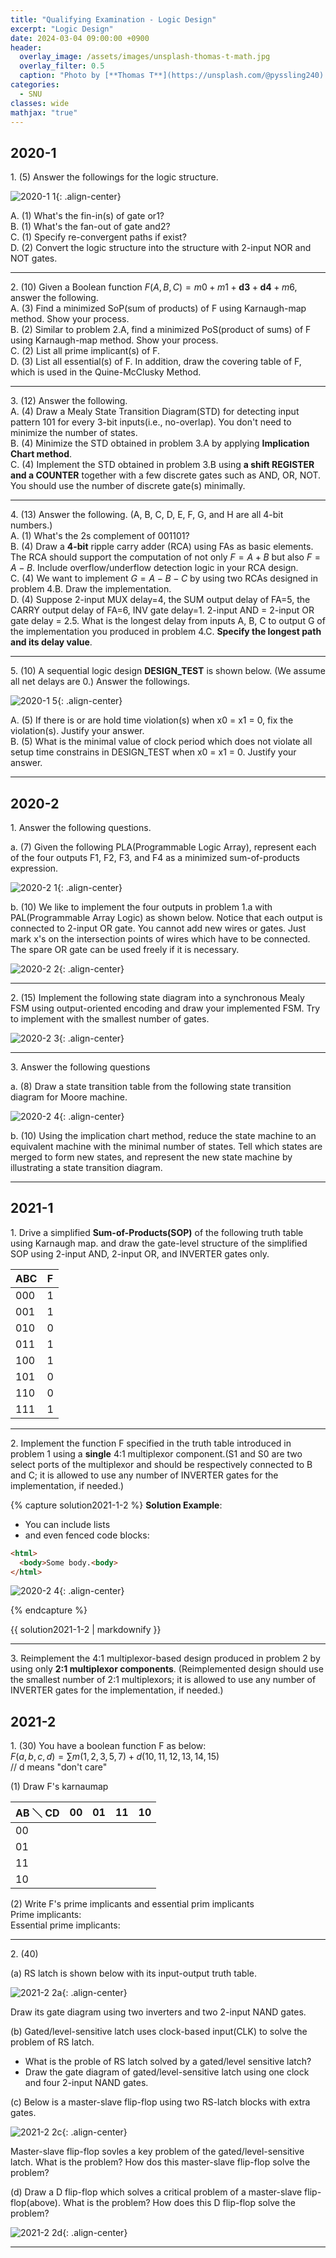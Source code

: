 ```yaml
---
title: "Qualifying Examination - Logic Design"
excerpt: "Logic Design"
date: 2024-03-04 09:00:00 +0900
header:
  overlay_image: /assets/images/unsplash-thomas-t-math.jpg
  overlay_filter: 0.5
  caption: "Photo by [**Thomas T**](https://unsplash.com/@pyssling240) on [**Unsplash**](https://unsplash.com/)"
categories:
  - SNU
classes: wide
mathjax: "true"
---
```


## 2020-1

1\. (5) Answer the followings for the logic structure.

![2020-1 1]({{site.baseurl}}/assets/images/2024-03-04-logic-design-2020-1-1.drawio.svg){: .align-center}

 A. (1) What's the fin-in(s) of gate or1?  
 B. (1) What's the fan-out of gate and2?  
 C. (1) Specify re-convergent paths if exist?  
 D. (2) Convert the logic structure into the structure with 2-input NOR and NOT gates.  

----------

2\. (10) Given a Boolean function $F(A, B, C) = m0 + m1 + \pmb{d3} + \pmb{d4} + m6$, answer the following.  
 A. (3) Find a minimized SoP(sum of products) of F using Karnaugh-map method. Show your process.  
 B. (2) Similar to problem 2.A, find a minimized PoS(product of sums) of F using Karnaugh-map method. Show your process.  
 C. (2) List all prime implicant(s) of F.  
 D. (3) List all essential(s) of F. In addition, draw the covering table of F, which is used in the Quine-McClusky Method.  

----------

3\. (12) Answer the following.  
 A. (4) Draw a Mealy State Transition Diagram(STD) for detecting input pattern 101 for every 3-bit inputs(i.e., no-overlap). You don't need to minimize the number of states.  
 B. (4) Minimize the STD obtained in problem 3.A by applying **Implication Chart method**.  
 C. (4) Implement the STD obtained in problem 3.B using **a shift REGISTER and a COUNTER** together with a few discrete gates such as AND, OR, NOT. You should use the number of discrete gate(s) minimally.  

----------

4\. (13) Answer the following. (A, B, C, D, E, F, G, and H are all 4-bit numbers.)  
 A. (1) What's the 2s complement of 001101?  
 B. (4) Draw a **4-bit** ripple carry adder (RCA) using FAs as basic elements. The RCA should support the computation of not only $F = A + B$ but also $F = A - B$. Include overflow/underflow detection logic in your RCA design.  
 C. (4) We want to implement $G = A - B - C$ by using two RCAs designed in problem 4.B. Draw the implementation.  
 D. (4) Suppose 2-input MUX delay=4, the SUM output delay of FA=5, the CARRY output delay of FA=6, INV gate delay=1. 2-input AND = 2-input OR gate delay = 2.5. What is the longest delay from inputs A, B, C to output G of the implementation you produced in problem 4.C. **Specify the longest path and its delay value**.  

----------

5\. (10) A sequential logic design **DESIGN_TEST** is shown below. (We assume all net delays are 0.) Answer the followings.  

![2020-1 5]({{site.baseurl}}/assets/images/2024-03-04-logic-design-2020-1-5.drawio.svg){: .align-center}

 A. (5) If there is or are hold time violation(s) when x0 = x1 = 0, fix the violation(s). Justify your answer.  
 B. (5) What is the minimal value of clock period which does not violate all setup time constrains in DESIGN_TEST when x0 = x1 = 0. Justify your answer.  

----------

## 2020-2

1\. Answer the following questions.  

a. (7) Given the following PLA(Programmable Logic Array), represent each of the four outputs F1, F2, F3, and F4 as a minimized sum-of-products expression.  

![2020-2 1]({{site.baseurl}}/assets/images/2024-03-04-logic-design-2020-2-1.png){: .align-center}

b. (10) We like to implement the four outputs in problem 1.a with PAL(Programmable Array Logic) as shown below. Notice that each output is connected to 2-input OR gate. You cannot add new wires or gates. Just mark x's on the intersection points of wires which have to be connected. The spare OR gate can be used freely if it is necessary.  

![2020-2 2]({{site.baseurl}}/assets/images/2024-03-04-logic-design-2020-2-2.png){: .align-center}

----------

2\. (15) Implement the following state diagram into a synchronous Mealy FSM using output-oriented encoding and draw your implemented FSM. Try to implement with the smallest number of gates.  

![2020-2 3]({{site.baseurl}}/assets/images/2024-03-04-logic-design-2020-2-3.png){: .align-center}

----------

3\. Answer the following questions  

a. (8) Draw a state transition table from the following state transition diagram for Moore machine.  

![2020-2 4]({{site.baseurl}}/assets/images/2024-03-04-logic-design-2020-2-4.png){: .align-center}

b. (10) Using the implication chart method, reduce the state machine to an equivalent machine with the minimal number of states. Tell which states are merged to form new states, and represent the new state machine by illustrating a state transition diagram.  

----------

## 2021-1

1\. Drive a simplified **Sum-of-Products(SOP)** of the following truth table using Karnaugh map. and draw the gate-level structure of the simplified SOP using 2-input AND, 2-input OR, and INVERTER gates only.  

| ABC | F |
|-----|---|
| 000 | 1 |
| 001 | 1 |
| 010 | 0 |
| 011 | 1 |
| 100 | 1 |
| 101 | 0 |
| 110 | 0 |
| 111 | 1 |

----------

2\. Implement the function F specified in the truth table introduced in problem 1 using a **single** 4:1 multiplexor component.(S1 and S0 are two select ports of the multiplexor and should be respectively connected to B and C; it is allowed to use any number of INVERTER gates for the implementation, if needed.)  

{% capture solution2021-1-2 %}
**Solution Example**:
* You can include lists
* and even fenced code blocks:

```html
<html>
  <body>Some body.<body>
</html>
```

![2020-2 4]({{site.baseurl}}/assets/images/2024-03-04-logic-design-2020-2-4.png){: .align-center}

{% endcapture %}

<div class="notice--warning">{{ solution2021-1-2 | markdownify }}</div>

----------

3\. Reimplement the 4:1 multiplexor-based design produced in problem 2 by using only **2:1 multiplexor components**. (Reimplemented design should use the smallest number of 2:1 multiplexors; it is allowed to use any number of INVERTER gates for the implementation, if needed.)  

## 2021-2

1\. (30) You have a boolean function F as below:  
$F(a, b, c, d) = \sum{m(1, 2, 3, 5, 7) + d(10, 11, 12, 13, 14, 15)}$  
// d means "don't care"

(1) Draw F's karnaumap  

| AB ＼ CD | 00 | 01 | 11 | 10 |
|----------|----|----|----|----|
| 00 | | | | |
| 01 | | | | |
| 11 | | | | |
| 10 | | | | |

(2) Write F's prime implicants and essential prim implicants  
Prime implicants:  
Essential prime implicants:  

----------

2\. (40)  

(a) RS latch is shown below with its input-output truth table.  

![2021-2 2a]({{site.baseurl}}/assets/images/2024-03-04-logic-design-2021-2-2a.png){: .align-center}

Draw its gate diagram using two inverters and two 2-input NAND gates.  

(b) Gated/level-sensitive latch uses clock-based input(CLK) to solve the problem of RS latch.  

* What is the proble of RS latch solved by a gated/level sensitive latch?
* Draw the gate diagram of gated/level-sensitive latch using one clock and four 2-input NAND gates.

(c) Below is a master-slave flip-flop using two RS-latch blocks with extra gates.  

![2021-2 2c]({{site.baseurl}}/assets/images/2024-03-04-logic-design-2021-2-2c.png){: .align-center}

Master-slave flip-flop sovles a key problem of the gated/level-sensitive latch. What is the problem? How dos this master-slave flip-flop solve the problem?

(d) Draw a D flip-flop which solves a critical problem of a master-slave flip-flop(above). What is the problem? How does this D flip-flop solve the problem?  

![2021-2 2d]({{site.baseurl}}/assets/images/2024-03-04-logic-design-2021-2-2d.png){: .align-center}

----------
